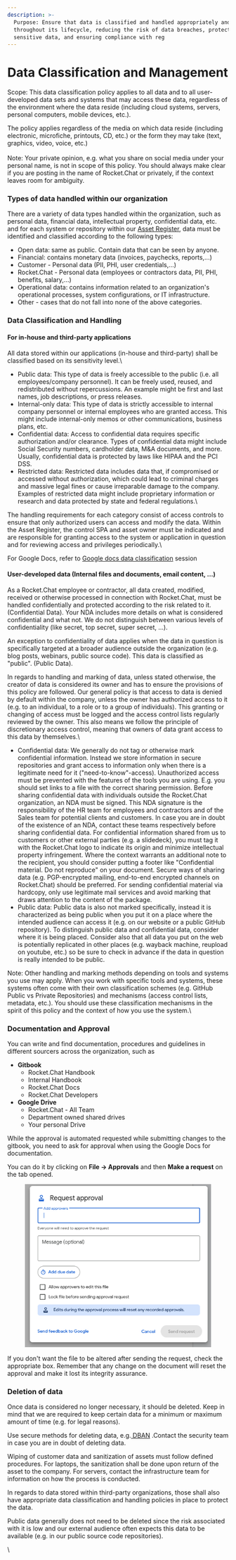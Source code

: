 ```yaml
---
description: >-
  Purpose: Ensure that data is classified and handled appropriately and securely
  throughout its lifecycle, reducing the risk of data breaches, protecting
  sensitive data, and ensuring compliance with reg
---
```


# Data Classification and Management



Scope: This data classification policy applies to all data and to all user-developed data sets and systems that may access these data, regardless of the environment where the data reside (including cloud systems, servers, personal computers, mobile devices, etc.).&#x20;

The policy applies regardless of the media on which data reside (including electronic, microfiche, printouts, CD, etc.) or the form they may take (text, graphics, video, voice, etc.)\
\
Note: Your private opinion, e.g. what you share on social media under your personal name, is not in scope of this policy. You should always make clear if you are posting in the name of Rocket.Chat or privately, if the context leaves room for ambiguity.



### Types of data handled within our organization 

There are a variety of data types handled within the organization, such as personal data, financial data, intellectual property, confidential data, etc. and for each system or repository within our [Asset Register](https://docs.google.com/spreadsheets/d/1Fmei\_-OGpXvUwsHzd8K87ke-CgCLOGpzerrPEQo9e0Q), data must be identified and classified according to the following types:&#x20;

* Open data: same as public. Contain data that can be seen by anyone.&#x20;
* Financial: contains monetary data (invoices, paychecks, reports,...)
* Customer - Personal data (PII, PHI, user credentials,...)
* Rocket.Chat - Personal data (employees or contractors data, PII, PHI, benefits, salary,...)&#x20;
* Operational data: contains information related to an organization's operational processes, system configurations, or IT infrastructure.
* Other - cases that do not fall into none of the above categories.&#x20;



### Data Classification and Handling&#x20;

#### For in-house and third-party applications

All data stored within our applications (in-house and third-party) shall be classified based on its sensitivity level.\


* Public data: This type of data is freely accessible to the public (i.e. all employees/company personnel). It can be freely used, reused, and redistributed without repercussions. An example might be first and last names, job descriptions, or press releases.
* Internal-only data: This type of data is strictly accessible to internal company personnel or internal employees who are granted access. This might include internal-only memos or other communications, business plans, etc.
* Confidential data: Access to confidential data requires specific authorization and/or clearance. Types of confidential data might include Social Security numbers, cardholder data, M\&A documents, and more. Usually, confidential data is protected by laws like HIPAA and the PCI DSS.
* Restricted data: Restricted data includes data that, if compromised or accessed without authorization, which could lead to criminal charges and massive legal fines or cause irreparable damage to the company. Examples of restricted data might include proprietary information or research and data protected by state and federal regulations.\


The handling requirements for each category consist of access controls to ensure that only authorized users can access and modify the data. Within the Asset Register, the control SPA and asset owner must be indicated and are responsible for granting access to the system or application in question and for reviewing access and privileges periodically.\


For Google Docs, refer to [Google docs data classification](google-docs-data-classification.md) session

#### User-developed data (Internal files and documents, email content, …)&#x20;

As a Rocket.Chat employee or contractor, all data created, modified, received or otherwise processed in connection with Rocket.Chat, must be handled confidentially and protected according to the risk related to it. (Confidential Data). Your NDA includes more details on what is considered confidential and what not. We do not distinguish between various levels of confidentiality (like secret, top secret, super secret, ...).

An exception to confidentiality of data applies when the data in question is specifically targeted at a broader audience outside the organization (e.g. blog posts, webinars, public source code). This data is classified as "public". (Public Data).



In regards to handling and marking of data, unless stated otherwise, the creator of data is considered its owner and has to ensure the provisions of this policy are followed. Our general policy is that access to data is denied by default within the company, unless the owner has authorized access to it (e.g. to an individual, to a role or to a group of individuals). This granting or changing of access must be logged and the access control lists regularly reviewed by the owner. This also means we follow the principle of discretionary access control, meaning that owners of data grant access to this data by themselves.\


* Confidential data: We generally do not tag or otherwise mark confidential information. Instead we store information in secure repositories and grant access to information only when there is a legitimate need for it ("need-to-know"-access). Unauthorized access must be prevented with the features of the tools you are using. E.g. you should set links to a file with the correct sharing permission. Before sharing confidential data with individuals outside the Rocket.Chat organization, an NDA must be signed. This NDA signature is the responsibility of the HR team for employees and contractors and of the Sales team for potential clients and customers. In case you are in doubt of the existence of an NDA, contact these teams respectively before sharing confidential data. For confidential information shared from us to customers or other external parties (e.g. a slidedeck), you must tag it with the Rocket.Chat logo to indicate its origin and minimize intellectual property infringement. Where the context warrants an additional note to the recipient, you should consider putting a footer like "Confidential material. Do not reproduce" on your document. Secure ways of sharing data (e.g. PGP-encrypted mailing, end-to-end encrypted channels on Rocket.Chat) should be preferred. For sending confidential material via hardcopy, only use legitimate mail services and avoid marking that draws attention to the content of the package.
* Public data: Public data is also not marked specifically, instead it is characterized as being public when you put it on a place where the intended audience can access it (e.g. on our website or a public GitHub repository). To distinguish public data and confidential data, consider where it is being placed. Consider also that all data you put on the web is potentially replicated in other places (e.g. wayback machine, reupload on youtube, etc.) so be sure to check in advance if the data in question is really intended to be public.



Note: Other handling and marking methods depending on tools and systems you use may apply. When you work with specific tools and systems, these systems often come with their own classification schemes (e.g. GitHub Public vs Private Repositories) and mechanisms (access control lists, metadata, etc.). You should use these classification mechanisms in the spirit of this policy and the context of how you use the system.\


### Documentation and Approval

You can write and find documentation, procedures and guidelines in different sourcers across the organization, such as

* **Gitbook**
  * Rocket.Chat Handbook
  * Internal Handbook
  * Rocket.Chat Docs
  * Rocket.Chat Developers
* **Google Drive**
  * Rocket.Chat - All Team
  * Department owned shared drives
  * Your personal Drive

While the approval is automated requested while submitting changes to the gitbook, you need to ask for approval when using the Google Docs for documentation.

You can do it by clicking on **File -> Approvals** and then **Make a request** on the tab opened.

<figure><img src="../../../../.gitbook/assets/image (26).png" alt=""><figcaption></figcaption></figure>

If you don't want the file to be altered after sending the request, check the appropriate box. Remember that any change on the document will reset the approval and make it lost its integrity assurance.

### Deletion of data

Once data is considered no longer necessary, it should be deleted. Keep in mind that we are required to keep certain data for a minimum or maximum amount of time (e.g. for legal reasons).&#x20;

Use secure methods for deleting data, e.g.[ DBAN](https://dban.org/) .Contact the security team in case you are in doubt of deleting data.&#x20;

Wiping of customer data and sanitization of assets must follow defined procedures. For laptops, the sanitization shall be done upon return of the asset to the company. For servers, contact the infrastructure team for information on how the process is conducted.&#x20;

In regards to data stored within third-party organizations, those shall also have appropriate data classification and handling policies in place to protect the data. &#x20;

Public data generally does not need to be deleted since the risk associated with it is low and our external audience often expects this data to be available (e.g. in our public source code repositories).

\
